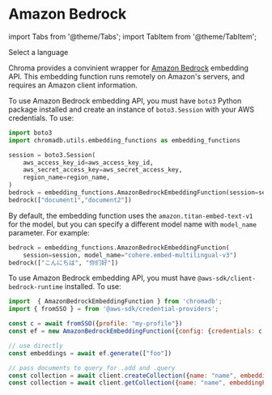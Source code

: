 ---
---

# Amazon Bedrock

import Tabs from '@theme/Tabs';
import TabItem from '@theme/TabItem';

<div class="select-language">Select a language</div>

<Tabs queryString groupId="lang">
<TabItem value="py" label="Python"></TabItem>
<TabItem value="js" label="JavaScript"></TabItem>
</Tabs>


Chroma provides a convinient wrapper for [Amazon Bedrock](https://aws.amazon.com/bedrock/) embedding API. This embedding function runs remotely on Amazon's servers, and requires an Amazon client information.

<Tabs queryString groupId="lang" className="hideTabSwitcher">
<TabItem value="py" label="Python">

To use Amazon Bedrock embedding API, you must have `boto3` Python package installed and create an instance of `boto3.Session` with your AWS credentials. To use:

```python
import boto3
import chromadb.utils.embedding_functions as embedding_functions

session = boto3.Session(
    aws_access_key_id=aws_access_key_id,
    aws_secret_access_key=aws_secret_access_key,
    region_name=region_name,
)
bedrock = embedding_functions.AmazonBedrockEmbeddingFunction(session=session)
bedrock(["document1","document2"])
```

By default, the embedding function uses the `amazon.titan-embed-text-v1` for the model, but you can specify a different model name with `model_name` parameter. For example:

```python
bedrock = embedding_functions.AmazonBedrockEmbeddingFunction(
    session=session, model_name="cohere.embed-multilingual-v3")
bedrock(["こんにちは", "你们好"])
```

</TabItem>
<TabItem value="js" label="JavaScript">

To use Amazon Bedrock embedding API, you must have `@aws-sdk/client-bedrock-runtime` installed. To use:

```javascript
import  { AmazonBedrockEmbeddingFunction } from 'chromadb';
import { fromSSO } = from '@aws-sdk/credential-providers';

const c = await fromSSO({profile: "my-profile"})
const ef = new AmazonBedrockEmbeddingFunction({config: {credentials: c, region: "us-east-1"}})

// use directly
const embeddings = await ef.generate(["foo"])

// pass documents to query for .add and .query
const collection = await client.createCollection({name: "name", embeddingFunction: ef})
const collection = await client.getCollection({name: "name", embeddingFunction: ef})
```

</TabItem>
</Tabs>
